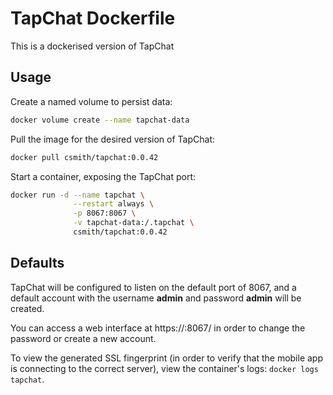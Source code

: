 # TapChat Dockerfile

This is a dockerised version of TapChat

## Usage

Create a named volume to persist data:

```bash
docker volume create --name tapchat-data
```

Pull the image for the desired version of TapChat:

```bash
docker pull csmith/tapchat:0.0.42
```

Start a container, exposing the TapChat port:

```bash
docker run -d --name tapchat \
              --restart always \
              -p 8067:8067 \
              -v tapchat-data:/.tapchat \
              csmith/tapchat:0.0.42
```

## Defaults

TapChat will be configured to listen on the default port of 8067,
and a default account with the username **admin** and password
**admin** will be created.

You can access a web interface at https://<ip>:8067/ in order to
change the password or create a new account.

To view the generated SSL fingerprint (in order to verify that
the mobile app is connecting to the correct server), view the
container's logs: `docker logs tapchat`.
